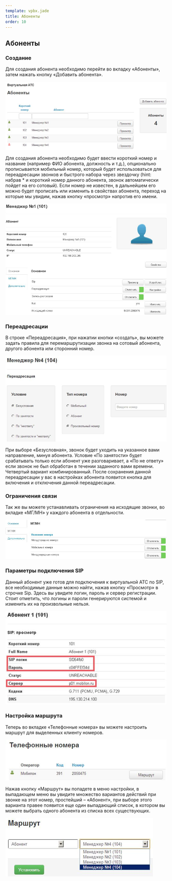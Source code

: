 ```yaml
--- 
template: vpbx.jade
title: Абоненты
order: 10
---
```


## Абоненты


### Создание

Для создания абонента необходимо перейти во вкладку «Абоненты», затем нажать кнопку «Добавить абонента».

![](images/sip_1.jpg)

Для создания абонента необходимо будет ввести короткий номер и название (например ФИО абонента, должность и т.д.), опционально прописывается мобильный номер, который будет использоваться для переадресации звонков и быстрого набора через звездочку (hint: набрав * и короткий номер данного абонента, звонок автоматически пойдет на его сотовый). Если номер не известен, в дальнейшем его можно будет прописать или изменить в свойствах абонента, переход на которые мы увидим, нажав кнопку «просмотр» напротив его имени.

![](images/sip_2.jpg)

### Переадресации

В строке «Переадресация», при нажатии кнопки «создать», вы можете задать правила для перемаршрутизации звонка на сотовый абонента, другого абонента или сторонний номер.

![](images/sip_3.jpg)

При выборе «Безусловная», звонок будет уходить на указанное вами направление, минуя абонента. Условие «По занятости» будет срабатывать только если абонент уже разговаривает, а «По не ответу» если звонок не был обработан в течении заданного вами времени. Четвертый вариант комбинированный. После сохранения данной переадресации у вас в настройках абонента появится кнопка для включения и отключения данной переадресации.


### Ограничения связи

Так же вы можете устанавливать ограничения на исходящие звонки, во вкладке «МГ/МН» у каждого абонента в отдельности.

![](images/sip_4.jpg)

### Параметры подключения SIP


Данный абонент уже готов для подключения к виртуальной АТС по SIP, все необходимые данные можно найти, нажав кнопку «Просмотр» в строчке Sip. Здесь вы увидите логин, пароль и сервер регистрации. Стоит отметить, что логины и пароли генерируются системой и изменить их на произвольные нельзя.

![](images/sip_5.jpg)


### Настройка маршрута

Теперь во вкладке «Телефонные номера» вы можете настроить маршрут для выделенных клиенту номеров.

![](images/sip_6.jpg)

Нажав кнопку «Маршрут» вы попадете в меню настройки, в выпадающем меню вы увидите множество вариантов действий при звонке на этот номер, простейший – «Абонент», при выборе этого варианта правее появится еще один выпадающий список, в котором вы можете выбрать одного абонента из списка всех существующих.

![](images/sip_7.jpg)